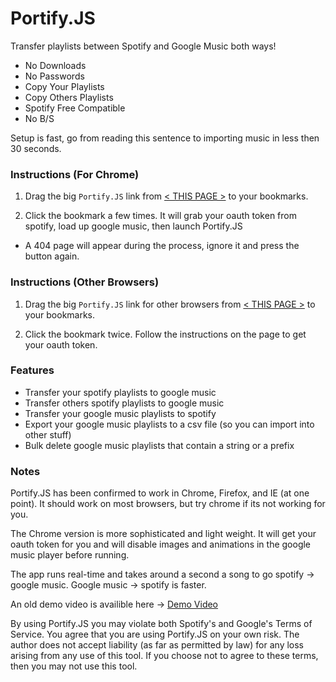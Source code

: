 # Portify.JS

Transfer playlists between Spotify and Google Music both ways!
+ No Downloads
+ No Passwords
+ Copy Your Playlists
+ Copy Others Playlists
+ Spotify Free Compatible
+ No B/S

Setup is fast, go from reading this sentence to importing music in less then 30 seconds.


### Instructions (For Chrome)

1. Drag the big <code>Portify.JS</code> link from [< THIS PAGE >](https://rawgit.com/jordam/Portify.JS/master/helper.html) to your bookmarks.

2. Click the bookmark a few times. It will grab your oauth token from spotify, load up google music, then launch Portify.JS 
  * A 404 page will appear during the process, ignore it and press the button again.


### Instructions (Other Browsers)

1. Drag the big <code>Portify.JS</code> link for other browsers from [< THIS PAGE >](https://rawgit.com/jordam/Portify.JS/master/helper.html) to your bookmarks.

2. Click the bookmark twice. Follow the instructions on the page to get your oauth token.

### Features
+ Transfer your spotify playlists to google music
+ Transfer others spotify playlists to google music
+ Transfer your google music playlists to spotify
+ Export your google music playlists to a csv file (so you can import into other stuff)
+ Bulk delete google music playlists that contain a string or a prefix

### Notes

Portify.JS has been confirmed to work in Chrome, Firefox, and IE (at one point). It should work on most browsers, but try chrome if its not working for you.

The Chrome version is more sophisticated and light weight. It will get your oauth token for you and will disable images and animations in the google music player before running.

The app runs real-time and takes around a second a song to go spotify -> google music. Google music -> spotify is faster. 

An old demo video is availible here -> [Demo Video](http://screencast-o-matic.com/u/VbjP/portify_js)

By using Portify.JS you may violate both Spotify's and Google's Terms of Service. You agree that you are using Portify.JS on your own risk. The author does not accept liability (as far as permitted by law) for any loss arising from any use of this tool. If you choose not to agree to these terms, then you may not use this tool.
